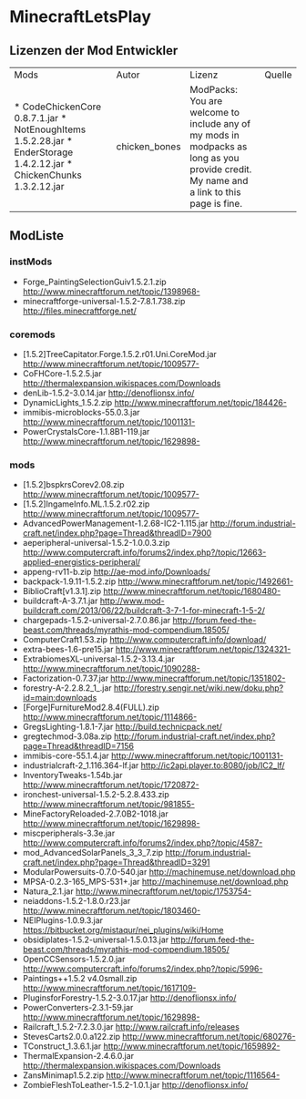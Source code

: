 # MinecraftLetsPlay
## Lizenzen der Mod Entwickler
<table>
    <tr>
        <td>Mods</td>
        <td>Autor</td>
        <td>Lizenz</td>
        <td>Quelle</td>
    </tr>
    <tr>
        <td>
* CodeChickenCore 0.8.7.1.jar <http://www.minecraftforum.net/topic/909223->
* NotEnoughItems 1.5.2.28.jar <http://www.minecraftforum.net/topic/909223->
* EnderStorage 1.4.2.12.jar <http://www.minecraftforum.net/topic/909223->
* ChickenChunks 1.3.2.12.jar <http://www.minecraftforum.net/topic/909223->
        </td>
        <td>
chicken_bones
        </td>
        <td>
ModPacks:
You are welcome to include any of my mods in modpacks as long as you provide credit. My name and a link to this page is fine.
        </td>
        <td>
<http://www.minecraftforum.net/topic/909223->
        </td>
    </tr>
</table>

## ModListe
### instMods
* Forge_PaintingSelectionGuiv1.5.2.1.zip <http://www.minecraftforum.net/topic/1398968->
* minecraftforge-universal-1.5.2-7.8.1.738.zip <http://files.minecraftforge.net/>

### coremods
* [1.5.2]TreeCapitator.Forge.1.5.2.r01.Uni.CoreMod.jar <http://www.minecraftforum.net/topic/1009577->
* CoFHCore-1.5.2.5.jar <http://thermalexpansion.wikispaces.com/Downloads>
* denLib-1.5.2-3.0.14.jar <http://denoflionsx.info/>
* DynamicLights_1.5.2.zip <http://www.minecraftforum.net/topic/184426->
* immibis-microblocks-55.0.3.jar <http://www.minecraftforum.net/topic/1001131->
* PowerCrystalsCore-1.1.8B1-119.jar <http://www.minecraftforum.net/topic/1629898->

### mods
* [1.5.2]bspkrsCorev2.08.zip <http://www.minecraftforum.net/topic/1009577->
* [1.5.2]IngameInfo.ML.1.5.2.r02.zip <http://www.minecraftforum.net/topic/1009577->
* AdvancedPowerManagement-1.2.68-IC2-1.115.jar <http://forum.industrial-craft.net/index.php?page=Thread&threadID=7900>
* aeperipheral-universal-1.5.2-1.0.0.3.zip <http://www.computercraft.info/forums2/index.php?/topic/12663-applied-energistics-peripheral/>
* appeng-rv11-b.zip <http://ae-mod.info/Downloads/>
* backpack-1.9.11-1.5.2.zip <http://www.minecraftforum.net/topic/1492661->
* BiblioCraft[v1.3.1].zip <http://www.minecraftforum.net/topic/1680480->
* buildcraft-A-3.7.1.jar <http://www.mod-buildcraft.com/2013/06/22/buildcraft-3-7-1-for-minecraft-1-5-2/>
* chargepads-1.5.2-universal-2.7.0.86.jar <http://forum.feed-the-beast.com/threads/myrathis-mod-compendium.18505/>
* ComputerCraft1.53.zip <http://www.computercraft.info/download/>
* extra-bees-1.6-pre15.jar <http://www.minecraftforum.net/topic/1324321->
* ExtrabiomesXL-universal-1.5.2-3.13.4.jar <http://www.minecraftforum.net/topic/1090288->
* Factorization-0.7.37.jar <http://www.minecraftforum.net/topic/1351802->
* forestry-A-2.2.8.2_1_.jar <http://forestry.sengir.net/wiki.new/doku.php?id=main:downloads>
* [Forge]FurnitureMod2.8.4(FULL).zip <http://www.minecraftforum.net/topic/1114866->
* GregsLighting-1.8.1-7.jar <http://build.technicpack.net/>
* gregtechmod-3.08a.zip <http://forum.industrial-craft.net/index.php?page=Thread&threadID=7156>
* immibis-core-55.1.4.jar <http://www.minecraftforum.net/topic/1001131->
* industrialcraft-2_1.116.364-lf.jar <http://ic2api.player.to:8080/job/IC2_lf/>
* InventoryTweaks-1.54b.jar <http://www.minecraftforum.net/topic/1720872->
* ironchest-universal-1.5.2-5.2.8.433.zip <http://www.minecraftforum.net/topic/981855->
* MineFactoryReloaded-2.7.0B2-1018.jar <http://www.minecraftforum.net/topic/1629898->
* miscperipherals-3.3e.jar <http://www.computercraft.info/forums2/index.php?/topic/4587->
* mod_AdvancedSolarPanels_3_3_7.zip <http://forum.industrial-craft.net/index.php?page=Thread&threadID=3291>
* ModularPowersuits-0.7.0-540.jar <http://machinemuse.net/download.php>
* MPSA-0.2.3-165_MPS-531+.jar <http://machinemuse.net/download.php>
* Natura_2.1.jar <http://www.minecraftforum.net/topic/1753754->
* neiaddons-1.5.2-1.8.0.r23.jar <http://www.minecraftforum.net/topic/1803460->
* NEIPlugins-1.0.9.3.jar <https://bitbucket.org/mistaqur/nei_plugins/wiki/Home>
* obsidiplates-1.5.2-universal-1.5.0.13.jar <http://forum.feed-the-beast.com/threads/myrathis-mod-compendium.18505/>
* OpenCCSensors-1.5.2.0.jar <http://www.computercraft.info/forums2/index.php?/topic/5996->
* Paintings++1.5.2 v4.0small.zip <http://www.minecraftforum.net/topic/1617109->
* PluginsforForestry-1.5.2-3.0.17.jar <http://denoflionsx.info/>
* PowerConverters-2.3.1-59.jar <http://www.minecraftforum.net/topic/1629898->
* Railcraft_1.5.2-7.2.3.0.jar <http://www.railcraft.info/releases>
* StevesCarts2.0.0.a122.zip <http://www.minecraftforum.net/topic/680276->
* TConstruct_1.3.6.1.jar <http://www.minecraftforum.net/topic/1659892->
* ThermalExpansion-2.4.6.0.jar <http://thermalexpansion.wikispaces.com/Downloads>
* ZansMinimap1.5.2.zip <http://www.minecraftforum.net/topic/1116564->
* ZombieFleshToLeather-1.5.2-1.0.1.jar <http://denoflionsx.info/>

